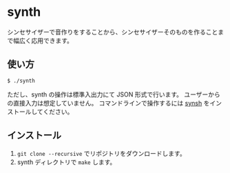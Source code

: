 # synth
シンセサイザーで音作りをすることから、シンセサイザーそのものを作ることまで幅広く応用できます。

## 使い方
`$ ./synth`

ただし、synth の操作は標準入出力にて JSON 形式で行います。
ユーザーからの直接入力は想定していません。
コマンドラインで操作するには [synsh](https://github.com/blue-hood/synsh) をインストールしてください。

## インストール
1. `git clone --recursive` でリポジトリをダウンロードします。
2. synth ディレクトリで `make` します。
